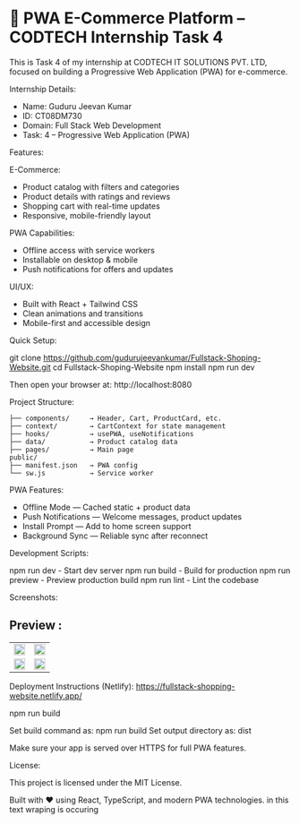# 🛒 PWA E-Commerce Platform – CODTECH Internship Task 4

This is Task 4 of my internship at CODTECH IT SOLUTIONS PVT. LTD, focused on building a Progressive Web Application (PWA) for e-commerce.

Internship Details:
- Name: Guduru Jeevan Kumar
- ID: CT08DM730
- Domain: Full Stack Web Development
- Task: 4 – Progressive Web Application (PWA)

Features:

E-Commerce:
- Product catalog with filters and categories
- Product details with ratings and reviews
- Shopping cart with real-time updates
- Responsive, mobile-friendly layout

PWA Capabilities:
- Offline access with service workers
- Installable on desktop & mobile
- Push notifications for offers and updates

UI/UX:
- Built with React + Tailwind CSS
- Clean animations and transitions
- Mobile-first and accessible design

Quick Setup:

git clone https://github.com/gudurujeevankumar/Fullstack-Shoping-Website.git
cd Fullstack-Shoping-Website
npm install
npm run dev

Then open your browser at:
http://localhost:8080

Project Structure:

```src/
├── components/     → Header, Cart, ProductCard, etc.
├── context/        → CartContext for state management
├── hooks/          → usePWA, useNotifications
├── data/           → Product catalog data
├── pages/          → Main page
public/
├── manifest.json   → PWA config
└── sw.js           → Service worker
```
PWA Features:
- Offline Mode — Cached static + product data
- Push Notifications — Welcome messages, product updates
- Install Prompt — Add to home screen support
- Background Sync — Reliable sync after reconnect

Development Scripts:

npm run dev       - Start dev server
npm run build     - Build for production
npm run preview   - Preview production build
npm run lint      - Lint the codebase

Screenshots:

## Preview : 

<table>
  <tr>
    <td>
      <img src="https://github.com/user-attachments/assets/23c552e0-9691-429f-8a90-daa67ac5dc02" width="100%" />
    </td>
    <td>
      <img src="https://github.com/user-attachments/assets/4b89f810-8a76-4969-aa88-1797f75860cf" width="100%" />
    </td>
  </tr>
  <tr>
    <td>
      <img src="https://github.com/user-attachments/assets/09831626-122e-4fe5-8fe6-c22984ecae75" width="100%" />
    </td>
    <td>
      <img src="https://github.com/user-attachments/assets/42d33a86-9776-47af-96f5-d1bf21f9f1d2" width="100%" />
    </td>
  </tr>
</table>


Deployment Instructions (Netlify): https://fullstack-shopping-website.netlify.app/

npm run build

Set build command as: npm run build
Set output directory as: dist

Make sure your app is served over HTTPS for full PWA features.

License:

This project is licensed under the MIT License.

Built with ❤️ using React, TypeScript, and modern PWA technologies. in this text wraping is occuring
